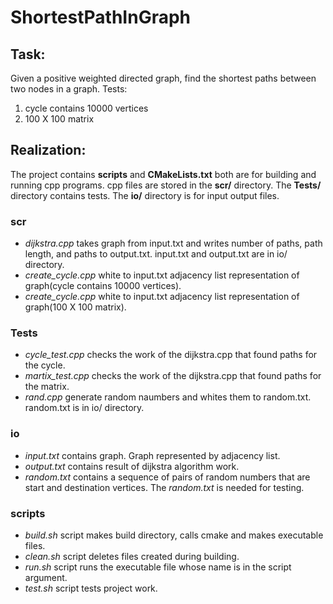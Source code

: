 # ShortestPathInGraph

## Task:
Given a positive weighted directed graph, find the shortest paths between two nodes in a graph.
Tests: 
1) cycle contains 10000 vertices
2) 100 X 100 matrix 

## Realization:

The project contains **scripts** and **CMakeLists.txt** both are for building and running cpp programs. cpp files are stored in the **scr/** directory. The **Tests/** directory contains tests. The **io/** directory is for input output files.

### scr
* *dijkstra.cpp* takes graph from input.txt and writes number of paths, path length, and paths to output.txt. input.txt and output.txt are in io/ directory.
* *create_cycle.cpp* white to input.txt adjacency list representation of graph(cycle contains 10000 vertices).
* *create_cycle.cpp* white to input.txt adjacency list representation of graph(100 X 100 matrix).

### Tests
* *cycle_test.cpp* checks the work of the dijkstra.cpp that found paths for the cycle.
* *martix_test.cpp* checks the work of the dijkstra.cpp that found paths for the matrix.
* *rand.cpp* generate random naumbers and whites them to random.txt. random.txt is in io/ directory. 

### io
* *input.txt* contains graph. Graph represented by adjacency list.
* *output.txt* contains result of dijkstra algorithm work.
* *random.txt* contains a sequence of pairs of random numbers that are start and destination vertices. The *random.txt* is needed for testing.

### scripts
* *build.sh* script makes build directory, calls cmake and makes executable files. 
* *clean.sh* script deletes files created during building.
* *run.sh* script runs the executable file whose name is in the script argument.
* *test.sh* script tests project work.

